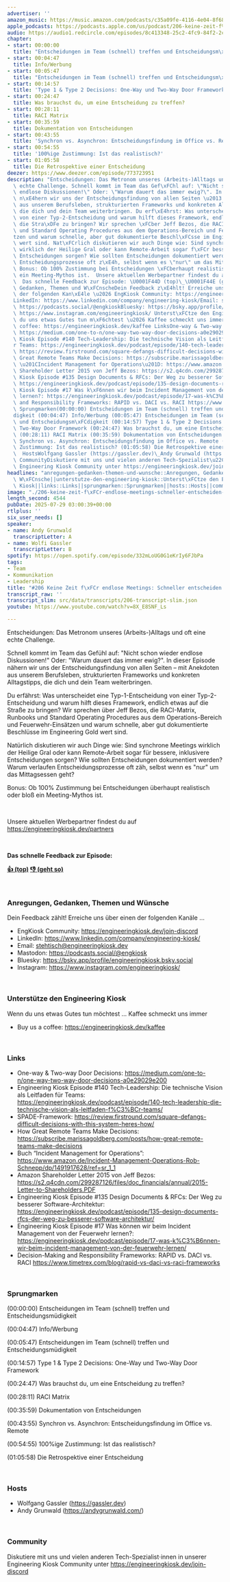 ```yaml
---
advertiser: ''
amazon_music: https://music.amazon.com/podcasts/c35a09fe-4116-4e04-8f68-77d61b112e46/episodes/ecb400a1-15c1-492c-aaa8-2791e5fa85c2/engineering-kiosk-206-keine-zeit-f%C3%BCr-endlose-meetings-schneller-entscheiden-im-team
apple_podcasts: https://podcasts.apple.com/us/podcast/206-keine-zeit-f%C3%BCr-endlose-meetings-schneller-entscheiden/id1603082924?i=1000719583687&uo=4
audio: https://audio1.redcircle.com/episodes/8c413348-25c2-4fc9-84f2-2c5654f27e25/stream.mp3
chapter:
- start: 00:00:00
  title: "Entscheidungen im Team (schnell) treffen und Entscheidungsm\xFCdigkeit"
- start: 00:04:47
  title: Info/Werbung
- start: 00:05:47
  title: "Entscheidungen im Team (schnell) treffen und Entscheidungsm\xFCdigkeit"
- start: 00:14:57
  title: 'Type 1 & Type 2 Decisions: One-Way und Two-Way Door Framework'
- start: 00:24:47
  title: Was brauchst du, um eine Entscheidung zu treffen?
- start: 00:28:11
  title: RACI Matrix
- start: 00:35:59
  title: Dokumentation von Entscheidungen
- start: 00:43:55
  title: 'Synchron vs. Asynchron: Entscheidungsfindung im Office vs. Remote'
- start: 00:54:55
  title: '100%ige Zustimmung: Ist das realistisch?'
- start: 01:05:58
  title: Die Retrospektive einer Entscheidung
deezer: https://www.deezer.com/episode/773723951
description: "Entscheidungen: Das Metronom unseres (Arbeits-)Alltags und oft eine\
  \ echte Challenge. Schnell kommt im Team das Gef\xFChl auf: \"Nicht schon wieder\
  \ endlose Diskussionen!\" Oder: \"Warum dauert das immer ewig?\". In dieser Episode\
  \ n\xE4hern wir uns der Entscheidungsfindung von allen Seiten \u2013 mit Anekdoten\
  \ aus unserem Berufsleben, strukturierten Frameworks und konkreten Alltagstipps,\
  \ die dich und dein Team weiterbringen. Du erf\xE4hrst: Was unterscheidet eine Typ-1-Entscheidung\
  \ von einer Typ-2-Entscheidung und warum hilft dieses Framework, endlich etwas auf\
  \ die Stra\xDFe zu bringen? Wir sprechen \xFCber Jeff Bezos, die RACI-Matrix, Runbooks\
  \ und Standard Operating Procedures aus dem Operations-Bereich und Feuerwehr-Eins\xE4\
  tzen und warum schnelle, aber gut dokumentierte Beschl\xFCsse im Engineering Gold\
  \ wert sind. Nat\xFCrlich diskutieren wir auch Dinge wie: Sind synchrone Meetings\
  \ wirklich der Heilige Gral oder kann Remote-Arbeit sogar f\xFCr bessere, inklusivere\
  \ Entscheidungen sorgen? Wie sollten Entscheidungen dokumentiert werden? Warum verlaufen\
  \ Entscheidungsprozesse oft z\xE4h, selbst wenn es \"nur\" um das Mittagsessen geht?\
  \ Bonus: Ob 100% Zustimmung bei Entscheidungen \xFCberhaupt realistisch oder blo\xDF\
  \ ein Meeting-Mythos ist.  Unsere aktuellen Werbepartner findest du auf https://engineeringkiosk.dev/partners\
  \  Das schnelle Feedback zur Episode: \U0001F44D (top)\_\U0001F44E (geht so)  Anregungen,\
  \ Gedanken, Themen und W\xFCnscheDein Feedback z\xE4hlt! Erreiche uns \xFCber einen\
  \ der folgenden Kan\xE4le \u2026 EngKiosk Community: https://engineeringkiosk.dev/join-discord\_\
  LinkedIn: https://www.linkedin.com/company/engineering-kiosk/Email: stehtisch@engineeringkiosk.devMastodon:\
  \ https://podcasts.social/@engkioskBluesky: https://bsky.app/profile/engineeringkiosk.bsky.socialInstagram:\
  \ https://www.instagram.com/engineeringkiosk/ Unterst\xFCtze den Engineering KioskWenn\
  \ du uns etwas Gutes tun m\xF6chtest \u2026 Kaffee schmeckt uns immer\_ Buy us a\
  \ coffee: https://engineeringkiosk.dev/kaffee LinksOne-way & Two-way Door Decisions:\
  \ https://medium.com/one-to-n/one-way-two-way-door-decisions-a0e29029e200Engineering\
  \ Kiosk Episode #140 Tech-Leadership: Die technische Vision als Leitfaden f\xFC\
  r Teams: https://engineeringkiosk.dev/podcast/episode/140-tech-leadership-die-technische-vision-als-leitfaden-f%C3%BCr-teams/SPADE-Framework:\
  \ https://review.firstround.com/square-defangs-difficult-decisions-with-this-system-heres-how/How\
  \ Great Remote Teams Make Decisions: https://subscribe.marissagoldberg.com/posts/how-great-remote-teams-make-decisionsBuch\
  \ \u201CIncident Management for Operations\u201D: https://www.amazon.de/Incident-Management-Operations-Rob-Schnepp/dp/1491917628/ref=sr_1_1Amazon\
  \ Shareholder Letter 2015 von Jeff Bezos: https://s2.q4cdn.com/299287126/files/doc_financials/annual/2015-Letter-to-Shareholders.PDFEngineering\
  \ Kiosk Episode #135 Design Documents & RFCs: Der Weg zu besserer Software-Architektur:\
  \ https://engineeringkiosk.dev/podcast/episode/135-design-documents-rfcs-der-weg-zu-besserer-software-architektur/Engineering\
  \ Kiosk Episode #17 Was k\xF6nnen wir beim Incident Management von der Feuerwehr\
  \ lernen?: https://engineeringkiosk.dev/podcast/episode/17-was-k%C3%B6nnen-wir-beim-incident-management-von-der-feuerwehr-lernen/Decision-Making\
  \ and Responsibility Frameworks: RAPID vs. DACI vs. RACI https://www.timetrex.com/blog/rapid-vs-daci-vs-raci-frameworks\_\
  \ Sprungmarken(00:00:00) Entscheidungen im Team (schnell) treffen und Entscheidungsm\xFC\
  digkeit (00:04:47) Info/Werbung (00:05:47) Entscheidungen im Team (schnell) treffen\
  \ und Entscheidungsm\xFCdigkeit (00:14:57) Type 1 & Type 2 Decisions: One-Way und\
  \ Two-Way Door Framework (00:24:47) Was brauchst du, um eine Entscheidung zu treffen?\
  \ (00:28:11) RACI Matrix (00:35:59) Dokumentation von Entscheidungen (00:43:55)\
  \ Synchron vs. Asynchron: Entscheidungsfindung im Office vs. Remote (00:54:55) 100%ige\
  \ Zustimmung: Ist das realistisch? (01:05:58) Die Retrospektive einer Entscheidung\
  \  HostsWolfgang Gassler (https://gassler.dev)\_Andy Grunwald (https://andygrunwald.com/)\
  \ CommunityDiskutiere mit uns und vielen anderen Tech-Spezialist\u22C5innen in unserer\
  \ Engineering Kiosk Community unter https://engineeringkiosk.dev/join-discord"
headlines: "anregungen-gedanken-themen-und-wunsche::Anregungen, Gedanken, Themen und\
  \ W\xFCnsche||unterstutze-den-engineering-kiosk::Unterst\xFCtze den Engineering\
  \ Kiosk||links::Links||sprungmarken::Sprungmarken||hosts::Hosts||community::Community"
image: "./206-keine-zeit-f\xFCr-endlose-meetings-schneller-entscheiden-im-team.jpg"
length_second: 4544
pubDate: 2025-07-29 03:00:39+00:00
rtlplus: ''
six_user_needs: []
speaker:
- name: Andy Grunwald
  transcriptLetter: A
- name: Wolfi Gassler
  transcriptLetter: B
spotify: https://open.spotify.com/episode/332mLoUG0G1eKrIy6FJbPa
tags:
- Team
- Kommunikation
- Leadership
title: "#206 Keine Zeit f\xFCr endlose Meetings: Schneller entscheiden im Team"
transcript_raw: ''
transcript_slim: src/data/transcripts/206-transcript-slim.json
youtube: https://www.youtube.com/watch?v=8X_E8SNF_Ls

---
```

<p>Entscheidungen: Das Metronom unseres (Arbeits-)Alltags und oft eine echte Challenge.</p><p>Schnell kommt im Team das Gefühl auf: &#34;Nicht schon wieder endlose Diskussionen!&#34; Oder: &#34;Warum dauert das immer ewig?&#34;. In dieser Episode nähern wir uns der Entscheidungsfindung von allen Seiten – mit Anekdoten aus unserem Berufsleben, strukturierten Frameworks und konkreten Alltagstipps, die dich und dein Team weiterbringen.</p><p>Du erfährst: Was unterscheidet eine Typ-1-Entscheidung von einer Typ-2-Entscheidung und warum hilft dieses Framework, endlich etwas auf die Straße zu bringen? Wir sprechen über Jeff Bezos, die RACI-Matrix, Runbooks und Standard Operating Procedures aus dem Operations-Bereich und Feuerwehr-Einsätzen und warum schnelle, aber gut dokumentierte Beschlüsse im Engineering Gold wert sind.</p><p>Natürlich diskutieren wir auch Dinge wie: Sind synchrone Meetings wirklich der Heilige Gral oder kann Remote-Arbeit sogar für bessere, inklusivere Entscheidungen sorgen? Wie sollten Entscheidungen dokumentiert werden? Warum verlaufen Entscheidungsprozesse oft zäh, selbst wenn es &#34;nur&#34; um das Mittagsessen geht?</p><p>Bonus: Ob 100% Zustimmung bei Entscheidungen überhaupt realistisch oder bloß ein Meeting-Mythos ist.</p><p><br></p><p>Unsere aktuellen Werbepartner findest du auf <a href="https://engineeringkiosk.dev/partners">https://engineeringkiosk.dev/partners</a></p><p><br></p><p><strong>Das schnelle Feedback zur Episode:</strong></p><p><a href="https://api.openpodcast.dev/feedback/206/upvote" rel="nofollow"><strong>👍 (top)</strong></a><strong> </strong><a href="https://api.openpodcast.dev/feedback/206/downvote" rel="nofollow"><strong>👎 (geht so)</strong></a></p><p><br></p><h3 id="anregungen-gedanken-themen-und-wunsche">Anregungen, Gedanken, Themen und Wünsche</h3><p>Dein Feedback zählt! Erreiche uns über einen der folgenden Kanäle …</p><ul><li>EngKiosk Community: <a href="https://engineeringkiosk.dev/join-discord">https://engineeringkiosk.dev/join-discord</a> </li><li>LinkedIn: <a href="https://www.linkedin.com/company/engineering-kiosk/" rel="nofollow">https://www.linkedin.com/company/engineering-kiosk/</a></li><li>Email: <a href="mailto:stehtisch@engineeringkiosk.dev" rel="nofollow">stehtisch@engineeringkiosk.dev</a></li><li>Mastodon: <a href="https://podcasts.social/@engkiosk" rel="nofollow">https://podcasts.social/@engkiosk</a></li><li>Bluesky: <a href="https://bsky.app/profile/engineeringkiosk.bsky.social" rel="nofollow">https://bsky.app/profile/engineeringkiosk.bsky.social</a></li><li>Instagram: <a href="https://www.instagram.com/engineeringkiosk/" rel="nofollow">https://www.instagram.com/engineeringkiosk/</a></li></ul><p><br></p><h3 id="unterstutze-den-engineering-kiosk">Unterstütze den Engineering Kiosk</h3><p>Wenn du uns etwas Gutes tun möchtest … Kaffee schmeckt uns immer </p><ul><li>Buy us a coffee: <a href="https://engineeringkiosk.dev/kaffee">https://engineeringkiosk.dev/kaffee</a></li></ul><p><br></p><h3 id="links">Links</h3><ul><li>One-way &amp; Two-way Door Decisions: <a href="https://medium.com/one-to-n/one-way-two-way-door-decisions-a0e29029e200" rel="nofollow">https://medium.com/one-to-n/one-way-two-way-door-decisions-a0e29029e200</a></li><li>Engineering Kiosk Episode #140 Tech-Leadership: Die technische Vision als Leitfaden für Teams: <a href="https://engineeringkiosk.dev/podcast/episode/140-tech-leadership-die-technische-vision-als-leitfaden-f%C3%BCr-teams/">https://engineeringkiosk.dev/podcast/episode/140-tech-leadership-die-technische-vision-als-leitfaden-f%C3%BCr-teams/</a></li><li>SPADE-Framework: <a href="https://review.firstround.com/square-defangs-difficult-decisions-with-this-system-heres-how/" rel="nofollow">https://review.firstround.com/square-defangs-difficult-decisions-with-this-system-heres-how/</a></li><li>How Great Remote Teams Make Decisions: <a href="https://subscribe.marissagoldberg.com/posts/how-great-remote-teams-make-decisions" rel="nofollow">https://subscribe.marissagoldberg.com/posts/how-great-remote-teams-make-decisions</a></li><li>Buch “Incident Management for Operations”: <a href="https://www.amazon.de/Incident-Management-Operations-Rob-Schnepp/dp/1491917628/ref=sr_1_1" rel="nofollow">https://www.amazon.de/Incident-Management-Operations-Rob-Schnepp/dp/1491917628/ref=sr_1_1</a></li><li>Amazon Shareholder Letter 2015 von Jeff Bezos: <a href="https://s2.q4cdn.com/299287126/files/doc_financials/annual/2015-Letter-to-Shareholders.PDF" rel="nofollow">https://s2.q4cdn.com/299287126/files/doc_financials/annual/2015-Letter-to-Shareholders.PDF</a></li><li>Engineering Kiosk Episode #135 Design Documents &amp; RFCs: Der Weg zu besserer Software-Architektur: <a href="https://engineeringkiosk.dev/podcast/episode/135-design-documents-rfcs-der-weg-zu-besserer-software-architektur/">https://engineeringkiosk.dev/podcast/episode/135-design-documents-rfcs-der-weg-zu-besserer-software-architektur/</a></li><li>Engineering Kiosk Episode #17 Was können wir beim Incident Management von der Feuerwehr lernen?: <a href="https://engineeringkiosk.dev/podcast/episode/17-was-k%C3%B6nnen-wir-beim-incident-management-von-der-feuerwehr-lernen/">https://engineeringkiosk.dev/podcast/episode/17-was-k%C3%B6nnen-wir-beim-incident-management-von-der-feuerwehr-lernen/</a></li><li>Decision-Making and Responsibility Frameworks: RAPID vs. DACI vs. RACI <a href="https://www.timetrex.com/blog/rapid-vs-daci-vs-raci-frameworks" rel="nofollow">https://www.timetrex.com/blog/rapid-vs-daci-vs-raci-frameworks</a> </li></ul><p><br></p><h3 id="sprungmarken">Sprungmarken</h3><p>(00:00:00) Entscheidungen im Team (schnell) treffen und Entscheidungsmüdigkeit</p><p>(00:04:47) Info/Werbung</p><p>(00:05:47) Entscheidungen im Team (schnell) treffen und Entscheidungsmüdigkeit</p><p>(00:14:57) Type 1 &amp; Type 2 Decisions: One-Way und Two-Way Door Framework</p><p>(00:24:47) Was brauchst du, um eine Entscheidung zu treffen?</p><p>(00:28:11) RACI Matrix</p><p>(00:35:59) Dokumentation von Entscheidungen</p><p>(00:43:55) Synchron vs. Asynchron: Entscheidungsfindung im Office vs. Remote</p><p>(00:54:55) 100%ige Zustimmung: Ist das realistisch?</p><p>(01:05:58) Die Retrospektive einer Entscheidung</p><p><br></p><h3 id="hosts">Hosts</h3><ul><li>Wolfgang Gassler (<a href="https://gassler.dev" rel="nofollow">https://gassler.dev</a>) </li><li>Andy Grunwald (<a href="https://andygrunwald.com/" rel="nofollow">https://andygrunwald.com/</a>)</li></ul><p><br></p><h3 id="community">Community</h3><p>Diskutiere mit uns und vielen anderen Tech-Spezialist⋅innen in unserer Engineering Kiosk Community unter <a href="https://engineeringkiosk.dev/join-discord">https://engineeringkiosk.dev/join-discord</a></p>
